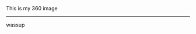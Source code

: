 This is my 360 image
<script src="//360.vizor.io/scripts/embed.js" data-vizorurl="//360.vizor.io/embed/v/4gzb" ></script>
***
wassup
